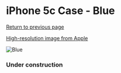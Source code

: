 # iPhone 5c Case - Blue

[Return to previous page](/iphone_5c)

[High-resolution image from Apple](https://store.storeimages.cdn-apple.com/8756/as-images.apple.com/is/MF035?wid=4500&hei=4500&fmt=png)

<div style="width: 384px"><img src="/everyphone/MF035.png" alt="Blue"></div>

### Under construction
